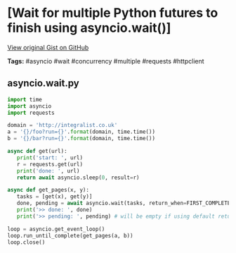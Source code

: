 # [Wait for multiple Python futures to finish using asyncio.wait()] 

[View original Gist on GitHub](https://gist.github.com/Integralist/d0732065f2d230d5e715bc186546bf90)

**Tags:** #asyncio #wait #concurrency #multiple #requests #httpclient

## asyncio.wait.py

```python
import time
import asyncio
import requests

domain = 'http://integralist.co.uk'
a = '{}/foo?run={}'.format(domain, time.time())
b = '{}/bar?run={}'.format(domain, time.time())

async def get(url):
   print('start: ', url)
   r = requests.get(url)
   print('done: ', url)
   return await asyncio.sleep(0, result=r)

async def get_pages(x, y):
   tasks = [get(x), get(y)]
   done, pending = await asyncio.wait(tasks, return_when=FIRST_COMPLETED) # also FIRST_EXCEPTION and ALL_COMPLETED (default)
   print('>> done: ', done)
   print('>> pending: ', pending) # will be empty if using default return_when setting

loop = asyncio.get_event_loop()
loop.run_until_complete(get_pages(a, b))
loop.close()
```


